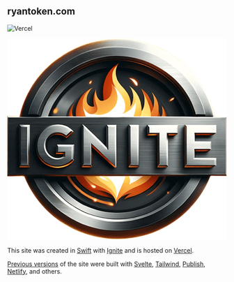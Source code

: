## ryantoken.com

![Vercel](https://vercelbadge.vercel.app/api/r-token/ryantoken.com-v4-ignite)

![Ignite Logo](/Assets/images/ignite.png)

This site was created in [Swift](https://www.swift.org) with [Ignite](https://github.com/twostraws/Ignite) and is hosted on [Vercel](https://vercel.com).

[Previous versions](https://github.com/r-token/ryantoken.com-v3-svelte) of the site were built with [Svelte](https://svelte.dev/), [Tailwind](https://tailwindcss.com), [Publish](https://github.com/johnsundell/publish), [Netlify](https://www.netlify.com), and others.
